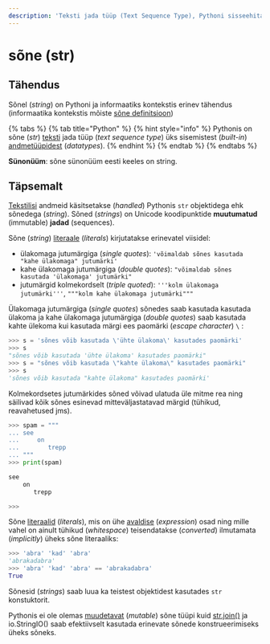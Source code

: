 ```yaml
---
description: 'Teksti jada tüüp (Text Sequence Type), Pythoni sisseehitatud andmetüüp.'
---
```


# sõne \(str\)

## Tähendus

Sõnel \(_string_\) on Pythoni ja informaatiks kontekstis erinev tähendus \(informaatika kontekstis mõiste [sõne definitsioon](./)\)

{% tabs %}
{% tab title="Python" %}
{% hint style="info" %}
Pythonis on sõne \(_str_\) [teksti](../../../terminid/sonastik/tekst-text.md) jada tüüp \(_text sequence type_\) üks sisemistest \(_built-in_\) [andmetüüpidest](../../../terminid/sonastik/andmetueuep-datatype.md) \(_datatypes_\). 
{% endhint %}
{% endtab %}
{% endtabs %}

**Sünonüüm**: sõne sünonüüm eesti keeles on string.

## Täpsemalt

[Tekstilisi](../../../terminid/sonastik/tekst-text.md) andmeid käsitsetakse \(_handled_\) Pythonis `str` objektidega ehk sõnedega \(_string_\). Sõned \(_strings_\) on Unicode koodipunktide **muutumatud** \(immutable\) **jadad** \(sequences\).

Sõne \(_string_\) [literaale](../../../terminid/sonastik/literaal-literal.md) \(_literals_\) kirjutatakse erinevatel viisidel:

* ülakomaga jutumärgiga \(_single quotes_\): `'võimaldab sõnes kasutada "kahe ülakomaga" jutumärki'`
* kahe ülakomaga jutumärgiga \(_double quotes_\): `"võimaldab sõnes kasutada 'ülakomaga' jutumärki"`
* jutumärgid kolmekordselt \(_triple quoted_\): `'''kolm ülakomaga jutumärki'''`, `"""kolm kahe ülakomaga jutumärki"""`

Ülakomaga jutumärgiga \(_single quotes_\) sõnedes saab kasutada kasutada ülakoma ja kahe ülakomaga jutumärgiga \(_double quotes_\) saab kasutada kahte ülekoma kui kasutada märgi ees paomärki \(_escape character_\) `\` :

```python
>>> s = 'sõnes võib kasutada \'ühte ülakoma\' kasutades paomärki'
>>> s
"sõnes võib kasutada 'ühte ülakoma' kasutades paomärki"
>>> s = "sõnes võib kasutada \"kahte ülakoma\" kasutades paomärki"
>>> s
'sõnes võib kasutada "kahte ülakoma" kasutades paomärki'
```

Kolmekordsetes jutumärkides sõned võivad ulatuda üle mitme rea ning säilivad kõik sõnes esinevad mitteväljastatavad märgid \(tühikud, reavahetused jms\).

```python
>>> spam = """
... see
...     on
...        trepp
... """
>>> print(spam)

see
    on
       trepp

>>>
```

Sõne [literaalid](../../../terminid/sonastik/literaal-literal.md) \(_literals_\), mis  on ühe [avaldise](../../../terminid/sonastik/avaldis-expression.md) \(_expression_\) osad ning mille vahel on ainult tühikud \(_whitespace_\) teisendatakse \(_converted_\) ilmutamata \(_implicitly_\) üheks sõne literaaliks:

```python
>>> 'abra' 'kad' 'abra'
'abrakadabra'
>>> 'abra' 'kad' 'abra' == 'abrakadabra'
True
```

Sõnesid \(_strings_\) saab luua ka teistest objektidest kasutades `str` konstuktorit.

Pythonis ei ole olemas [muudetavat](../../../terminid/sonastik/muudetav-mutable.md) \(_mutable_\) sõne tüüpi kuid [str.join\(\)](untitled/str.join.md) ja io.StringIO\(\) saab efektiivselt kasutada erinevate sõnede konstrueerimiseks üheks sõneks.

